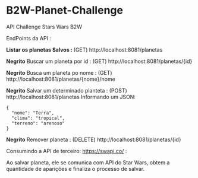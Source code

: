# B2W-Planet-Challenge
API Challenge Stars Wars B2W

EndPoints da API :

<b>Listar os planetas Salvos : </b>
(GET) http://localhost:8081/planetas

**Negrito** Buscar um planeta por id : 
(GET) http://localhost:8081/planetas/{id}

**Negrito** Busca um planeta po nome : 
(GET) http://localhost:8081/planetas/{nome}/nome


**Negrito** Salvar um determinado planteta : 
(POST) http://localhost:8081/planetas Informando um JSON:
```
{  
  "nome": "Terra", 
  "clima": "tropical", 
  "terreno": "arenoso" 
}
```
**Negrito** Remover planeta : 
(DELETE) http://localhost:8081/planetas/{id}

Consumindo a API de terceiro: https://swapi.co/ :

Ao salvar planeta, ele se comunica com API do Star Wars, obtem a quantidade de aparições e finaliza o processo de salvar.
